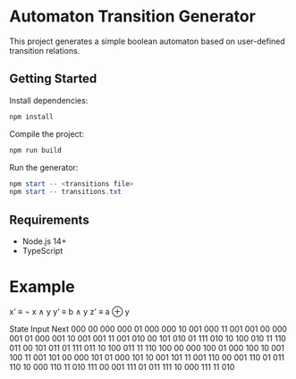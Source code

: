 # Automaton Transition Generator

This project generates a simple boolean automaton based on user-defined transition relations.

## Getting Started

Install dependencies:

```powershell
npm install
```  

Compile the project:

```powershell
npm run build
```  

Run the generator:

```powershell
npm start -- <transitions file>
npm start -- transitions.txt
```

## Requirements

- Node.js 14+
- TypeScript


# Example
x’ ≡ ¬ x ∧ y
y’ ≡ b ∧ y
z’ ≡ a ⊕ y


State   Input   Next
000     00      000
000     01      000
000     10      001
000     11      001
001     00      000
001     01      000
001     10      001
001     11      001
010     00      101
010     01      111
010     10      100
010     11      110
011     00      101
011     01      111
011     10      100
011     11      110
100     00      000
100     01      000
100     10      001
100     11      001
101     00      000
101     01      000
101     10      001
101     11      001
110     00      001
110     01      011
110     10      000
110     11      010
111     00      001
111     01      011
111     10      000
111     11      010